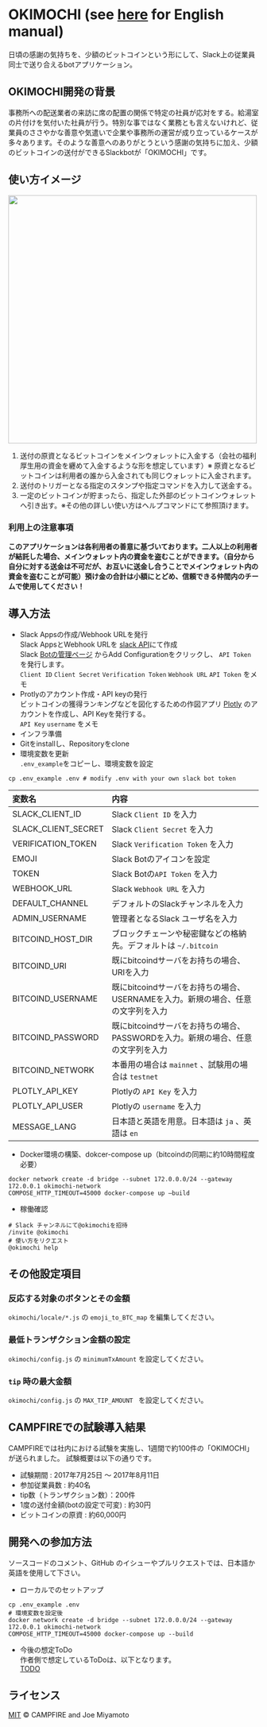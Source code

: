 # OKIMOCHI (see [here](doc/english_readme.md) for English manual)
日頃の感謝の気持ちを、少額のビットコインという形にして、Slack上の従業員同士で送り合えるbotアプリケーション。

## OKIMOCHI開発の背景
事務所への配送業者の来訪に席の配置の関係で特定の社員が応対をする。給湯室の片付けを気付いた社員が行う。特別な事ではなく業務とも言えないけれど、従業員のささやかな善意や気遣いで企業や事務所の運営が成り立っているケースが多々あります。そのような善意へのありがとうという感謝の気持ちに加え、少額のビットコインの送付ができるSlackbotが「OKIMOCHI」です。

## 使い方イメージ
<img src="https://user-images.githubusercontent.com/15523894/29129736-bfd4d8c4-7d62-11e7-9cff-7175160324bb.png" width="500px">

1. 送付の原資となるビットコインをメインウォレットに入金する（会社の福利厚生用の資金を纒めて入金するような形を想定しています）※ 原資となるビットコインは利用者の誰から入金されても同じウォレットに入金されます。
2. 送付のトリガーとなる指定のスタンプや指定コマンドを入力して送金する。
3. 一定のビットコインが貯まったら、指定した外部のビットコインウォレットへ引き出す。※その他の詳しい使い方はヘルプコマンドにて参照頂けます。  

### 利用上の注意事項
__このアプリケーションは各利用者の善意に基づいております。二人以上の利用者が結託した場合、メインウォレット内の資金を盗むことができます。（自分から自分に対する送金は不可だが、お互いに送金し合うことでメインウォレット内の資金を盗むことが可能）預け金の合計は小額にとどめ、信頼できる仲間内のチームで使用してください！__



## 導入方法
- Slack Appsの作成/Webhook URLを発行  
Slack AppsとWebhook URLを <a href="https://api.slack.com/app://api.slack.com/apps">slack API</a>にて作成  
Slack <a href="https://slack.com/apps/manage/A0F7YS25R-bots">Botの管理ページ</a> からAdd Configurationをクリックし、 `API Token` を発行します。  
`Client ID` `Client Secret` `Verification Token` `Webhook URL` `API Token` をメモ
- Protlyのアカウント作成・API keyの発行  
ビットコインの獲得ランキングなどを図化するための作図アプリ <a href="https://plot.ly">Plotly</a> のアカウントを作成し、API Keyを発行する。  
`API Key` `username` をメモ
- インフラ準備  
- Gitをinstallし、Repositoryをclone  
- 環境変数を更新  
`.env_example`をコピーし、環境変数を設定

```
cp .env_example .env # modify .env with your own slack bot token
```

| 変数名             | 内容                                                                     |
|:-------------------|:-------------------------------------------------------------------------|
| SLACK_CLIENT_ID    | Slack `Client ID` を入力                                                 |
| SLACK_CLIENT_SECRET| Slack `Client Secret` を入力                                             |
| VERIFICATION_TOKEN | Slack `Verification Token` を入力                                        |
| EMOJI              | Slack Botのアイコンを設定                                                |
| TOKEN              | Slack Botの`API Token` を入力                                            |
| WEBHOOK_URL        | Slack `Webhook URL` を入力                                               |
| DEFAULT_CHANNEL    | デフォルトのSlackチャンネルを入力                                        |
| ADMIN_USERNAME     | 管理者となるSlack ユーザ名を入力                                         |
| BITCOIND_HOST_DIR  | ブロックチェーンや秘密鍵などの格納先。デフォルトは `~/.bitcoin`          |
| BITCOIND_URI       | 既にbitcoindサーバをお持ちの場合、URIを入力                              |
| BITCOIND_USERNAME  | 既にbitcoindサーバをお持ちの場合、USERNAMEを入力。新規の場合、任意の文字列を入力           |
| BITCOIND_PASSWORD  | 既にbitcoindサーバをお持ちの場合、PASSWORDを入力。新規の場合、任意の文字列を入力           |
| BITCOIND_NETWORK   | 本番用の場合は `mainnet` 、試験用の場合は `testnet`                      |
| PLOTLY_API_KEY     | Plotlyの `API Key` を入力                                                |
| PLOTLY_API_USER    | Plotlyの `username` を入力                                               |
| MESSAGE_LANG       | 日本語と英語を用意。日本語は `ja` 、英語は `en`                          |

- Docker環境の構築、dokcer-compose up（bitcoindの同期に約10時間程度必要）  
```
docker network create -d bridge --subnet 172.0.0.0/24 --gateway 172.0.0.1 okimochi-network
COMPOSE_HTTP_TIMEOUT=45000 docker-compose up —build
```
- 稼働確認  
```
# Slack チャンネルにて@okimochiを招待
/invite @okimochi
# 使い方をリクエスト
@okimochi help
```

## その他設定項目

### 反応する対象のボタンとその金額

`okimochi/locale/*.js` の `emoji_to_BTC_map` を編集してください。

### 最低トランザクション金額の設定

`okimochi/config.js` の `minimumTxAmount` を設定してください。

### `tip` 時の最大金額

`okimochi/config.js` の `MAX_TIP_AMOUNT ` を設定してください。

## CAMPFIREでの試験導入結果
CAMPFIREでは社内における試験を実施し、1週間で約100件の「OKIMOCHI」が送られました。
試験概要は以下の通りです。  
- 試験期間 : 2017年7月25日 〜 2017年8月11日
- 参加従業員数 : 約40名
- tip数（トランザクション数）：200件
- 1度の送付金額(botの設定で可変) : 約30円
- ビットコインの原資 : 約60,000円

## 開発への参加方法
ソースコードのコメント、GitHub のイシューやプルリクエストでは、日本語か英語を使用して下さい。
- ローカルでのセットアップ  
```
cp .env_example .env
# 環境変数を設定後
docker network create -d bridge --subnet 172.0.0.0/24 --gateway 172.0.0.1 okimochi-network
COMPOSE_HTTP_TIMEOUT=45000 docker-compose up --build
```
- 今後の想定ToDo  
作者側で想定しているToDoは、以下となります。  
[TODO](https://github.com/campfire-inc/OKIMOCHI/issues/1)

## ライセンス
[MIT](./LICENSE) © CAMPFIRE and Joe Miyamoto
